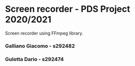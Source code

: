 # Screen recorder - PDS Project 2020/2021

Screen recorder using FFmpeg library.

### Galliano Giacomo - s292482
### Gulotta Dario - s292474

